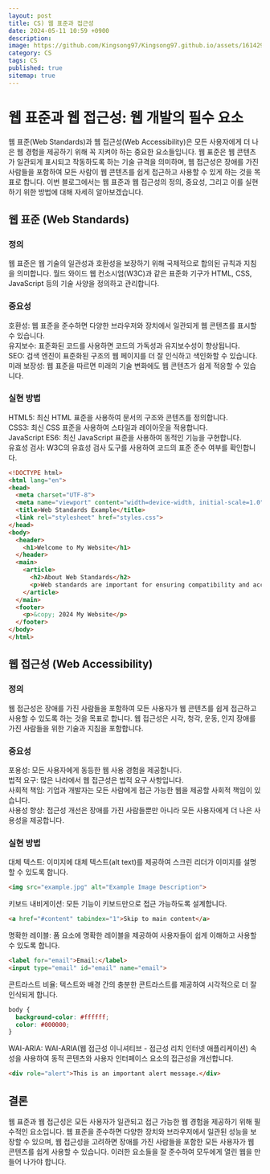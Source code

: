 ```yaml
---
layout: post
title: CS) 웹 표준과 접근성
date: 2024-05-11 10:59 +0900
description: 
image: https://github.com/Kingsong97/Kingsong97.github.io/assets/161429740/edd4742f-109d-4d64-bc31-90c5da6a1f21
category: CS
tags: CS
published: true
sitemap: true
---
```


# 웹 표준과 웹 접근성: 웹 개발의 필수 요소
웹 표준(Web Standards)과 웹 접근성(Web Accessibility)은 모든 사용자에게 더 나은 웹 경험을 제공하기 위해 꼭 지켜야 하는 중요한 요소들입니다. 웹 표준은 웹 콘텐츠가 일관되게 표시되고 작동하도록 하는 기술 규격을 의미하며, 웹 접근성은 장애를 가진 사람들을 포함하여 모든 사람이 웹 콘텐츠를 쉽게 접근하고 사용할 수 있게 하는 것을 목표로 합니다. 이번 블로그에서는 웹 표준과 웹 접근성의 정의, 중요성, 그리고 이를 실현하기 위한 방법에 대해 자세히 알아보겠습니다.

## 웹 표준 (Web Standards)
### 정의
웹 표준은 웹 기술의 일관성과 호환성을 보장하기 위해 국제적으로 합의된 규칙과 지침을 의미합니다. 월드 와이드 웹 컨소시엄(W3C)과 같은 표준화 기구가 HTML, CSS, JavaScript 등의 기술 사양을 정의하고 관리합니다.

### 중요성
호환성: 웹 표준을 준수하면 다양한 브라우저와 장치에서 일관되게 웹 콘텐츠를 표시할 수 있습니다.<br>
유지보수: 표준화된 코드를 사용하면 코드의 가독성과 유지보수성이 향상됩니다.<br>
SEO: 검색 엔진이 표준화된 구조의 웹 페이지를 더 잘 인식하고 색인화할 수 있습니다.<br>
미래 보장성: 웹 표준을 따르면 미래의 기술 변화에도 웹 콘텐츠가 쉽게 적응할 수 있습니다.<br>

### 실현 방법
HTML5: 최신 HTML 표준을 사용하여 문서의 구조와 콘텐츠를 정의합니다.<br>
CSS3: 최신 CSS 표준을 사용하여 스타일과 레이아웃을 적용합니다.<br>
JavaScript ES6: 최신 JavaScript 표준을 사용하여 동적인 기능을 구현합니다.<br>
유효성 검사: W3C의 유효성 검사 도구를 사용하여 코드의 표준 준수 여부를 확인합니다.<br>
```html
<!DOCTYPE html>
<html lang="en">
<head>
  <meta charset="UTF-8">
  <meta name="viewport" content="width=device-width, initial-scale=1.0">
  <title>Web Standards Example</title>
  <link rel="stylesheet" href="styles.css">
</head>
<body>
  <header>
    <h1>Welcome to My Website</h1>
  </header>
  <main>
    <article>
      <h2>About Web Standards</h2>
      <p>Web standards are important for ensuring compatibility and accessibility.</p>
    </article>
  </main>
  <footer>
    <p>&copy; 2024 My Website</p>
  </footer>
</body>
</html>
```
## 웹 접근성 (Web Accessibility)
### 정의
웹 접근성은 장애를 가진 사람들을 포함하여 모든 사용자가 웹 콘텐츠를 쉽게 접근하고 사용할 수 있도록 하는 것을 목표로 합니다. 웹 접근성은 시각, 청각, 운동, 인지 장애를 가진 사람들을 위한 기술과 지침을 포함합니다.

### 중요성
포용성: 모든 사용자에게 동등한 웹 사용 경험을 제공합니다.<br>
법적 요구: 많은 나라에서 웹 접근성은 법적 요구 사항입니다.<br>
사회적 책임: 기업과 개발자는 모든 사람에게 접근 가능한 웹을 제공할 사회적 책임이 있습니다.<br>
사용성 향상: 접근성 개선은 장애를 가진 사람들뿐만 아니라 모든 사용자에게 더 나은 사용성을 제공합니다.<br>

### 실현 방법
대체 텍스트: 이미지에 대체 텍스트(alt text)를 제공하여 스크린 리더가 이미지를 설명할 수 있도록 합니다.<br>
```html
<img src="example.jpg" alt="Example Image Description">
```
키보드 내비게이션: 모든 기능이 키보드만으로 접근 가능하도록 설계합니다.<br>
```html
<a href="#content" tabindex="1">Skip to main content</a>
```
명확한 레이블: 폼 요소에 명확한 레이블을 제공하여 사용자들이 쉽게 이해하고 사용할 수 있도록 합니다.
```html
<label for="email">Email:</label>
<input type="email" id="email" name="email">
```
콘트라스트 비율: 텍스트와 배경 간의 충분한 콘트라스트를 제공하여 시각적으로 더 잘 인식되게 합니다.<br>
```css
body {
  background-color: #ffffff;
  color: #000000;
}
```
WAI-ARIA: WAI-ARIA(웹 접근성 이니셔티브 - 접근성 리치 인터넷 애플리케이션) 속성을 사용하여 동적 콘텐츠와 사용자 인터페이스 요소의 접근성을 개선합니다.
```html
<div role="alert">This is an important alert message.</div>
```
## 결론
웹 표준과 웹 접근성은 모든 사용자가 일관되고 접근 가능한 웹 경험을 제공하기 위해 필수적인 요소입니다. 웹 표준을 준수하면 다양한 장치와 브라우저에서 일관된 성능을 보장할 수 있으며, 웹 접근성을 고려하면 장애를 가진 사람들을 포함한 모든 사용자가 웹 콘텐츠를 쉽게 사용할 수 있습니다. 이러한 요소들을 잘 준수하여 모두에게 열린 웹을 만들어 나가야 합니다.